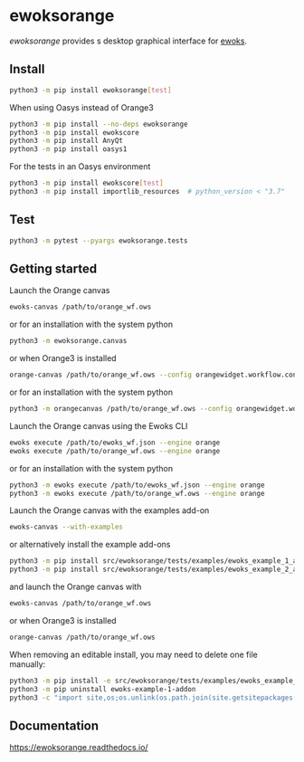 # ewoksorange

*ewoksorange* provides s desktop graphical interface for [ewoks](https://ewoks.readthedocs.io/).

## Install

```bash
python3 -m pip install ewoksorange[test]
```

When using Oasys instead of Orange3

```bash
python3 -m pip install --no-deps ewoksorange
python3 -m pip install ewokscore
python3 -m pip install AnyQt
python3 -m pip install oasys1
```

For the tests in an Oasys environment

```bash
python3 -m pip install ewokscore[test]
python3 -m pip install importlib_resources  # python_version < "3.7"
```

## Test

```bash
python3 -m pytest --pyargs ewoksorange.tests
```

## Getting started

Launch the Orange canvas

```bash
ewoks-canvas /path/to/orange_wf.ows
```

or for an installation with the system python

```bash
python3 -m ewoksorange.canvas
```

or when Orange3 is installed

```bash
orange-canvas /path/to/orange_wf.ows --config orangewidget.workflow.config.Config
```

or for an installation with the system python

```bash
python3 -m orangecanvas /path/to/orange_wf.ows --config orangewidget.workflow.config.Config
```

Launch the Orange canvas using the Ewoks CLI

```bash
ewoks execute /path/to/ewoks_wf.json --engine orange
ewoks execute /path/to/orange_wf.ows --engine orange
```

or for an installation with the system python

```bash
python3 -m ewoks execute /path/to/ewoks_wf.json --engine orange
python3 -m ewoks execute /path/to/orange_wf.ows --engine orange
```

Launch the Orange canvas with the examples add-on

```bash
ewoks-canvas --with-examples
```

or alternatively install the example add-ons

```bash
python3 -m pip install src/ewoksorange/tests/examples/ewoks_example_1_addon
python3 -m pip install src/ewoksorange/tests/examples/ewoks_example_2_addon
```

and launch the Orange canvas with

```bash
ewoks-canvas /path/to/orange_wf.ows
```

or when Orange3 is installed

```bash
orange-canvas /path/to/orange_wf.ows
```

When removing an editable install, you may need to delete one file manually:

```bash
python3 -m pip install -e src/ewoksorange/tests/examples/ewoks_example_1_addon
python3 -m pip uninstall ewoks-example-1-addon
python3 -c "import site,os;os.unlink(os.path.join(site.getsitepackages()[0],'ewoks-example-1-addon-nspkg.pth'))"
```

## Documentation

https://ewoksorange.readthedocs.io/
